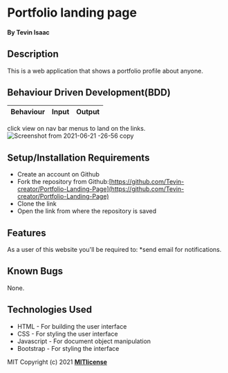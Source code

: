 # Portfolio landing page
#### By **Tevin Isaac**
## Description
This is a web application that shows a portfolio profile about anyone.
## Behaviour Driven Development(BDD)
|Behaviour| Input| Output|
|:--------|:-----|:------|
click view on nav bar menus to land on the links.
![Screenshot from 2021-06-21 -26-56 copy](https://user-images.githubusercontent.com/81568615/122823755-6abdc780-d2e8-11eb-9d03-008e4a28a6cc.png)


## Setup/Installation Requirements
* Create an account on Github
* Fork the repository from Github:[https://github.com/Tevin-creator/Portfolio-Landing-Page](https://github.com/Tevin-creator/Portfolio-Landing-Page)
* Clone the link
* Open the link from where the repository is saved
## Features
As a user of this website you'll be required to:
*send email for notifications.
## Known Bugs
None.
## Technologies Used
* HTML - For building the user interface
* CSS - For styling the user interface
* Javascript - For document object manipulation
* Bootstrap - For styling the interface

MIT Copyright (c) 2021 **[MITlicense](LICENSE)**
